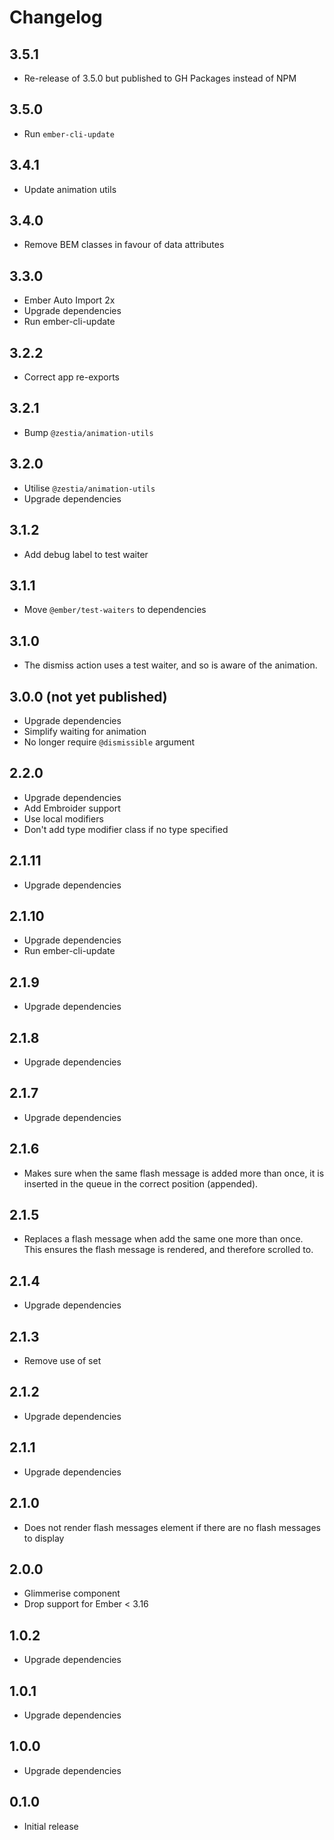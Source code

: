 # Changelog

## 3.5.1

- Re-release of 3.5.0 but published to GH Packages instead of NPM

## 3.5.0

- Run `ember-cli-update`

## 3.4.1

- Update animation utils

## 3.4.0

- Remove BEM classes in favour of data attributes

## 3.3.0

- Ember Auto Import 2x
- Upgrade dependencies
- Run ember-cli-update

## 3.2.2

- Correct app re-exports

## 3.2.1

- Bump `@zestia/animation-utils`

## 3.2.0

- Utilise `@zestia/animation-utils`
- Upgrade dependencies

## 3.1.2

- Add debug label to test waiter

## 3.1.1

- Move `@ember/test-waiters` to dependencies

## 3.1.0

- The dismiss action uses a test waiter, and so is aware of the animation.

## 3.0.0 (not yet published)

- Upgrade dependencies
- Simplify waiting for animation
- No longer require `@dismissible` argument

## 2.2.0

- Upgrade dependencies
- Add Embroider support
- Use local modifiers
- Don't add type modifier class if no type specified

## 2.1.11

- Upgrade dependencies

## 2.1.10

- Upgrade dependencies
- Run ember-cli-update

## 2.1.9

- Upgrade dependencies

## 2.1.8

- Upgrade dependencies

## 2.1.7

- Upgrade dependencies

## 2.1.6

- Makes sure when the same flash message is added more than once, it is inserted
  in the queue in the correct position (appended).

## 2.1.5

- Replaces a flash message when add the same one more than once.<br>
  This ensures the flash message is rendered, and therefore scrolled to.

## 2.1.4

- Upgrade dependencies

## 2.1.3

- Remove use of set

## 2.1.2

- Upgrade dependencies

## 2.1.1

- Upgrade dependencies

## 2.1.0

- Does not render flash messages element if there are no flash messages to display

## 2.0.0

- Glimmerise component
- Drop support for Ember < 3.16

## 1.0.2

- Upgrade dependencies

## 1.0.1

- Upgrade dependencies

## 1.0.0

- Upgrade dependencies

## 0.1.0

- Initial release
